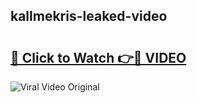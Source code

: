 ## kallmekris-leaked-video 

# <h2><a href="http://freeplayer.one?title=kallmekris-leaked-video&ref=21J">🔗 Click to Watch 👉🔴 VIDEO</a></h2>

<a href="http://freeplayer.one?title=kallmekris-leaked-video&ref=21J" rel="nofollow" data-target="animated-image.originalLink"><img src="https://i.ibb.co.com/xMMVF88/686577567.gif" alt="Viral Video Original" style="max-width: 100%; display: inline-block;" data-target="animated-image.originalImage"></a>

